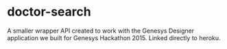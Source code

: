 # doctor-search
A smaller wrapper API created to work with the Genesys Designer application we built for Genesys Hackathon 2015.
Linked directly to heroku.
